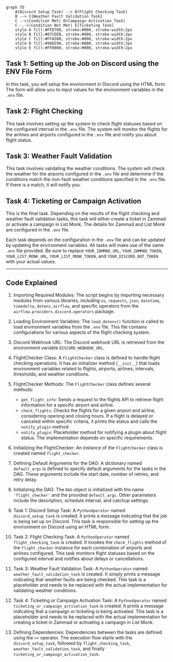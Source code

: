 ```mermaid
graph TD
    A(Discord Setup Task) --> B(Flight Checking Task)
    B --> C{Weather Fault Validation Task}
    C -->|Condition Met| D(Campaign Activation Task)
    C -.->|Condition Not Met| E[Ticketing Task]
    style A fill:#FFD700, stroke:#000, stroke-width:2px
    style B fill:#87CEEB, stroke:#000, stroke-width:2px
    style C fill:#FFA500, stroke:#000, stroke-width:2px
    style D fill:#90EE90, stroke:#000, stroke-width:2px
    style E fill:#FF0000, stroke:#000, stroke-width:2px
```


Task 1: Setting up the Job on Discord using the ENV File Form
-------------------------------------------------------------

In this task, you will setup the environment in Discord using the HTML form. The form will allow you to input values for the environment variables in the `.env` file.

Task 2: Flight Checking
-----------------------

This task involves setting up the system to check flight statuses based on the configured interval in the `.env` file. The system will monitor the flights for the airlines and airports configured in the `.env` file and notify you about flight status.

Task 3: Weather Fault Validation
--------------------------------

This task involves validating the weather conditions. The system will check the weather for the airports configured in the `.env` file and determine if the conditions match the non-fault weather conditions specified in the `.env` file. If there is a match, it will notify you.

Task 4: Ticketing or Campaign Activation
----------------------------------------

This is the final task. Depending on the results of the flight checking and weather fault validation tasks, this task will either create a ticket in Zammad or activate a campaign in List Monk. The details for Zammad and List Monk are configured in the `.env` file.

Each task depends on the configuration in the `.env` file and can be updated by updating the environment variables. All tasks will make use of the same `.env` file provided. Be sure to replace `YOUR_ZAMMAD_URL`, `YOUR_ZAMMAD_TOKEN`, `YOUR_LIST_MONK_URL`, `YOUR_LIST_MONK_TOKEN`, and `YOUR_DISCORD_BOT_TOKEN` with your actual values.

* * *


Code Explained
-------------------------------------------------------------


1.  Importing Required Modules: The script begins by importing necessary modules from various libraries, including `os`, `requests`, `json`, `datetime`, `timedelta`, `dotenv`, `airflow`, and specific operators from the `airflow.providers.discord.operators` package.
    
2.  Loading Environment Variables: The `load_dotenv()` function is called to load environment variables from the `.env` file. This file contains configurations for various aspects of the flight checking system.
    
3.  Discord Webhook URL: The Discord webhook URL is retrieved from the environment variable `DISCORD_WEBHOOK_URL`.
    
4.  FlightChecker Class: A `FlightChecker` class is defined to handle flight checking operations. It has an initializer method (`__init__`) that loads environment variables related to flights, airports, airlines, intervals, thresholds, and weather conditions.
    
5.  FlightChecker Methods: The `FlightChecker` class defines several methods:
    
    *   `get_flight_info`: Sends a request to the flights API to retrieve flight information for a specific airport and airline.
    *   `check_flights`: Checks the flights for a given airport and airline, considering opening and closing hours. If a flight is delayed or canceled within specific criteria, it prints the status and calls the `notify_plugin` method.
    *   `notify_plugin`: Placeholder method for notifying a plugin about flight status. The implementation depends on specific requirements.
6.  Initializing the FlightChecker: An instance of the `FlightChecker` class is created named `flight_checker`.
    
7.  Defining Default Arguments for the DAG: A dictionary named `default_args` is defined to specify default arguments for the tasks in the DAG. These arguments include the start date, number of retries, and retry delay.
    
8.  Initializing the DAG: The `DAG` object is initialized with the name `'flight_checker'` and the provided `default_args`. Other parameters include the description, schedule interval, and catchup settings.
    
9.  Task 1: Discord Setup Task: A `PythonOperator` named `discord_setup_task` is created. It prints a message indicating that the job is being set up on Discord. This task is responsible for setting up the environment on Discord using an HTML form.
    
10.  Task 2: Flight Checking Task: A `PythonOperator` named `flight_checking_task` is created. It invokes the `check_flights` method of the `flight_checker` instance for each combination of airports and airlines configured. This task monitors flight statuses based on the configured interval and notifies about delays or cancellations.
    
11.  Task 3: Weather Fault Validation Task: A `PythonOperator` named `weather_fault_validation_task` is created. It simply prints a message indicating that weather faults are being checked. This task is a placeholder and needs to be replaced with the actual implementation for validating weather conditions.
    
12.  Task 4: Ticketing or Campaign Activation Task: A `PythonOperator` named `ticketing_or_campaign_activation_task` is created. It prints a message indicating that a campaign or ticketing is being activated. This task is a placeholder and needs to be replaced with the actual implementation for creating a ticket in Zammad or activating a campaign in List Monk.
    
13.  Defining Dependencies: Dependencies between the tasks are defined using the `>>` operator. The execution flow starts with the `discord_setup_task`, followed by `flight_checking_task`, `weather_fault_validation_task`, and finally `ticketing_or_campaign_activation_task`.
    
